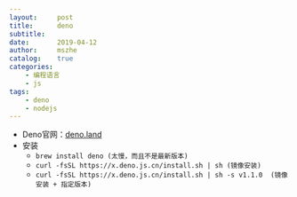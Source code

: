 ```yaml
---
layout:     post
title:      deno
subtitle:   
date:       2019-04-12
author:     mszhe
catalog:    true
categories:
    - 编程语言
    - js
tags:
    - deno
    - nodejs
---
```


- Deno官网：[deno.land](https://deno.land/)
- 安装
    - `brew install deno (太慢，而且不是最新版本)`
    - `curl -fsSL https://x.deno.js.cn/install.sh | sh (镜像安装)`
    - `curl -fsSL https://x.deno.js.cn/install.sh | sh -s v1.1.0  (镜像安装 + 指定版本)`